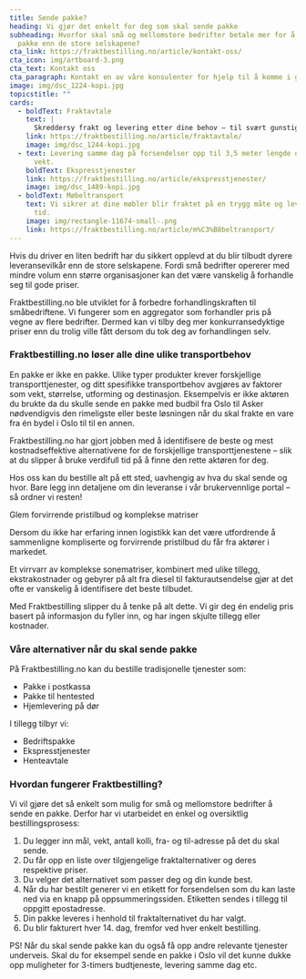 ```yaml
---
title: Sende pakke?
heading: Vi gjør det enkelt for deg som skal sende pakke
subheading: Hvorfor skal små og mellomstore bedrifter betale mer for å sende en
  pakke enn de store selskapene?
cta_link: https://fraktbestilling.no/article/kontakt-oss/
cta_icon: img/artboard-3.png
cta_text: Kontakt oss
cta_paragraph: Kontakt en av våre konsulenter for hjelp til å komme i gang
image: img/dsc_1224-kopi.jpg
topicstitle: ""
cards:
  - boldText: Fraktavtale
    text: |
      Skreddersy frakt og levering etter dine behov – til svært gunstige priser.
    link: https://fraktbestilling.no/article/fraktavtale/
    image: img/dsc_1244-kopi.jpg
  - text: Levering samme dag på forsendelser opp til 3,5 meter lengde og ett tonn i
      vekt.
    boldText: Ekspresstjenester
    link: https://fraktbestilling.no/article/ekspresstjenester/
    image: img/dsc_1489-kopi.jpg
  - boldText: Møbeltransport
    text: Vi sikrer at dine møbler blir fraktet på en trygg måte og levert til rett
      tid.
    image: img/rectangle-11674-small-.png
    link: https://fraktbestilling.no/article/m%C3%B8beltransport/
---
```

Hvis du driver en liten bedrift har du sikkert opplevd at du blir tilbudt dyrere leveransevilkår enn de store selskapene. Fordi små bedrifter opererer med mindre volum enn større organisasjoner kan det være vanskelig å forhandle seg til gode priser.

Fraktbestilling.no ble utviklet for å forbedre forhandlingskraften til småbedriftene. Vi fungerer som en aggregator som forhandler pris på vegne av flere bedrifter. Dermed kan vi tilby deg mer konkurransedyktige priser enn du trolig ville fått dersom du tok deg av forhandlingen selv.

### Fraktbestilling.no løser alle dine ulike transportbehov

En pakke er ikke en pakke. Ulike typer produkter krever forskjellige transporttjenester, og ditt spesifikke transportbehov avgjøres av faktorer som vekt, størrelse, utforming og destinasjon. Eksempelvis er ikke aktøren du brukte da du skulle sende en pakke med budbil fra Oslo til Asker nødvendigvis den rimeligste eller beste løsningen når du skal frakte en vare fra én bydel i Oslo til til en annen.

Fraktbestilling.no har gjort jobben med å identifisere de beste og mest kostnadseffektive alternativene for de forskjellige transporttjenestene – slik at du slipper å bruke verdifull tid på å finne den rette aktøren for deg.

Hos oss kan du bestille alt på ett sted, uavhengig av hva du skal sende og hvor. Bare legg inn detaljene om din leveranse i vår brukervennlige portal – så ordner vi resten!

Glem forvirrende pristilbud og komplekse matriser

Dersom du ikke har erfaring innen logistikk kan det være utfordrende å sammenligne kompliserte og forvirrende pristilbud du får fra aktører i markedet. 

Et virrvarr av komplekse sonematriser, kombinert med ulike tillegg, ekstrakostnader og gebyrer på alt fra diesel til fakturautsendelse gjør at det ofte er vanskelig å identifisere det beste tilbudet.

Med Fraktbestilling slipper du å tenke på alt dette. Vi gir deg én endelig pris basert på informasjon du fyller inn, og har ingen skjulte tillegg eller kostnader.

### Våre alternativer når du skal sende pakke

På Fraktbestilling.no kan du bestille tradisjonelle tjenester som:

* Pakke i postkassa
* Pakke til hentested
* Hjemlevering på dør

I tillegg tilbyr vi:

* Bedriftspakke
* Ekspresstjenester
* Henteavtale

### Hvordan fungerer Fraktbestilling?

Vi vil gjøre det så enkelt som mulig for små og mellomstore bedrifter å sende en pakke. Derfor har vi utarbeidet en enkel og oversiktlig bestillingsprosess:

1. Du legger inn mål, vekt, antall kolli, fra- og til-adresse på det du skal sende.
2. Du får opp en liste over tilgjengelige fraktalternativer og deres respektive priser.
3. Du velger det alternativet som passer deg og din kunde best.
4. Når du har bestilt generer vi en etikett for forsendelsen som du kan laste ned via en knapp på oppsummeringssiden. Etiketten sendes i tillegg til oppgitt epostadresse.
5. Din pakke leveres i henhold til fraktalternativet du har valgt.
6. Du blir fakturert hver 14. dag, fremfor ved hver enkelt bestilling.

PS! Når du skal sende pakke kan du også få opp andre relevante tjenester underveis. Skal du for eksempel sende en pakke i Oslo vil det kunne dukke opp muligheter for 3-timers budtjeneste, levering samme dag etc.